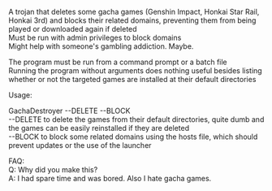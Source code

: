 A trojan that deletes some gacha games (Genshin Impact, Honkai Star Rail, Honkai 3rd) and blocks their related domains, preventing them from being played or downloaded again if deleted  
Must be run with admin privileges to block domains  
Might help with someone's gambling addiction. Maybe.  

The program must be run from a command prompt or a batch file  
Running the program without arguments does nothing useful besides listing whether or not the targeted games are installed at their default directories  

Usage:  

GachaDestroyer --DELETE --BLOCK  
--DELETE to delete the games from their default directories, quite dumb and the games can be easily reinstalled if they are deleted  
--BLOCK to block some related domains using the hosts file, which should prevent updates or the use of the launcher  

FAQ:  
Q: Why did you make this?  
A: I had spare time and was bored. Also I hate gacha games.  
